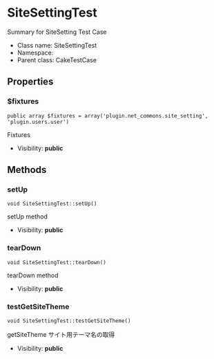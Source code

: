 SiteSettingTest
===============

Summary for SiteSetting Test Case




* Class name: SiteSettingTest
* Namespace: 
* Parent class: CakeTestCase





Properties
----------


### $fixtures

    public array $fixtures = array('plugin.net_commons.site_setting', 'plugin.users.user')

Fixtures



* Visibility: **public**


Methods
-------


### setUp

    void SiteSettingTest::setUp()

setUp method



* Visibility: **public**




### tearDown

    void SiteSettingTest::tearDown()

tearDown method



* Visibility: **public**




### testGetSiteTheme

    void SiteSettingTest::testGetSiteTheme()

getSiteTheme サイト用テーマ名の取得



* Visibility: **public**




